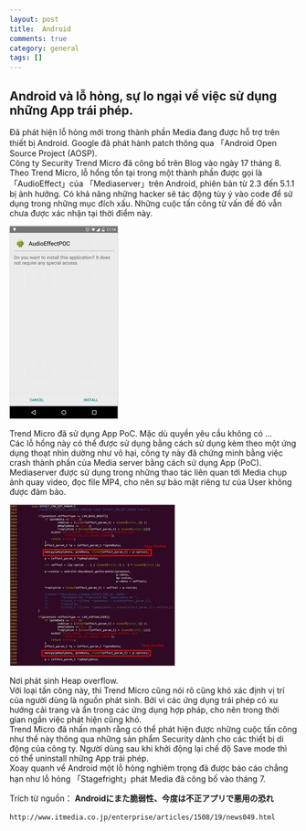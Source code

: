 ```yaml
---
layout: post  
title:  Android  
comments: true  
category: general  
tags: []
---
```


## Android và lỗ hỏng, sự lo ngại về việc sử dụng những App trái phép.

Đã phát hiện lỗ hỏng mới trong thành phần Media đang được hỗ trợ trên thiết bị Android. Google đã phát hành patch thông qua 「Android Open Source Project (AOSP).  
Công ty Security Trend Micro đã công bố trên Blog vào ngày 17 tháng 8.  
Theo Trend Micro, lỗ hổng tồn tại trong một thành phần được gọi là 「AudioEffect」của 「Mediaserver」trên Android, phiên bản từ 2.3 đến 5.1.1 bị ảnh hưởng. Có khả năng những hacker sẽ tác động tùy ý vào code để sử dụng trong những mục đích xấu. Những cuộc tấn công từ vấn đề đó vẫn chưa được xác nhận tại thời điểm này.

![image](/res/Android/1.jpg)


Trend Micro đã  sử dụng App PoC. Mặc dù quyền yêu cầu không có …  
Các lỗ hổng này có thể được sử dụng bằng cách sử dụng kèm theo một ứng dụng thoạt nhìn dường như vô hại, công ty này đã chứng minh bằng việc crash thành phần của Media server bằng cách sử dụng App (PoC).  
 Mediaserver được sử dụng trong những thao tác liên quan tới Media chụp ảnh quay video, đọc file MP4, cho nên sự bảo mật riêng tư của User không được đảm bảo.
 
![image](/res/Android/2.jpg) 


Nơi phát sinh Heap overflow.  
Với loại tấn công này, thì Trend Micro cũng nói rõ cũng khó xác định vị trí của người dùng là nguồn phát sinh. Bởi vì các ứng dụng trái phép có xu hướng cải trang và ẩn trong các ứng dụng hợp pháp, cho nên trong thời gian ngắn việc phát hiện cũng khó.  
Trend Micro đã nhấn mạnh rằng có thể phát hiện được những cuộc tấn công như thế này thông qua những sản phẩm Security dành cho các thiết bị di động của công ty. Người dùng sau khi khởi động lại chế độ Save mode thì có thể uninstall những App trái phép.    
Xoay quanh về Android  một lỗ hỏng nghiêm trọng đã được báo cáo chẳng hạn như lỗ hỏng 「Stagefright」phát  Media đã công bố vào tháng 7.  


Trích từ nguồn：  **Androidにまた脆弱性、今度は不正アプリで悪用の恐れ**  

  
`http://www.itmedia.co.jp/enterprise/articles/1508/19/news049.html`





